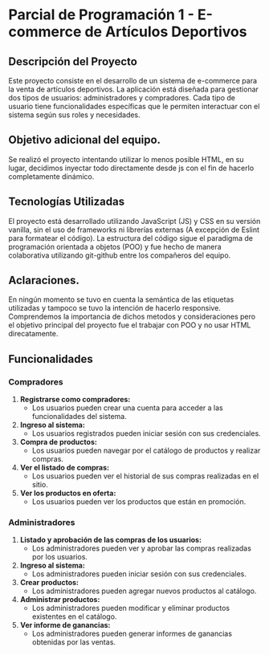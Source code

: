 # Parcial de Programación 1 - E-commerce de Artículos Deportivos

## Descripción del Proyecto

Este proyecto consiste en el desarrollo de un sistema de e-commerce para la venta de artículos deportivos. La aplicación está diseñada para gestionar dos tipos de usuarios: administradores y compradores. Cada tipo de usuario tiene funcionalidades específicas que le permiten interactuar con el sistema según sus roles y necesidades.

## Objetivo adicional del equipo. 
Se realizó el proyecto intentando utilizar lo menos posible HTML, en su lugar, decidimos inyectar todo directamente desde js con el fin de hacerlo completamente dinámico. 

## Tecnologías Utilizadas

El proyecto está desarrollado utilizando JavaScript (JS) y CSS en su versión vanilla, sin el uso de frameworks ni librerías externas (A excepçión de Eslint para formatear el código). La estructura del código sigue el paradigma de programación orientada a objetos (POO) y fue hecho de manera colaborativa utilizando git-github entre los compañeros del equipo.

## Aclaraciones. 
En ningún momento se tuvo en cuenta la semántica de las etiquetas utilizadas y tampoco se tuvo la intención de hacerlo responsive. Comprendemos la importancia de dichos metodos y consideraciones pero el objetivo principal del proyecto fue el trabajar con POO y no usar HTML direcatamente.

## Funcionalidades

### Compradores

1. **Registrarse como compradores:**
   - Los usuarios pueden crear una cuenta para acceder a las funcionalidades del sistema.
2. **Ingreso al sistema:**
   - Los usuarios registrados pueden iniciar sesión con sus credenciales.
3. **Compra de productos:**
   - Los usuarios pueden navegar por el catálogo de productos y realizar compras.
4. **Ver el listado de compras:**
   - Los usuarios pueden ver el historial de sus compras realizadas en el sitio.
5. **Ver los productos en oferta:**
   - Los usuarios pueden ver los productos que están en promoción.

### Administradores

1. **Listado y aprobación de las compras de los usuarios:**
   - Los administradores pueden ver y aprobar las compras realizadas por los usuarios.
2. **Ingreso al sistema:**
   - Los administradores pueden iniciar sesión con sus credenciales.
3. **Crear productos:**
   - Los administradores pueden agregar nuevos productos al catálogo.
4. **Administrar productos:**
   - Los administradores pueden modificar y eliminar productos existentes en el catálogo.
5. **Ver informe de ganancias:**
   - Los administradores pueden generar informes de ganancias obtenidas por las ventas.


